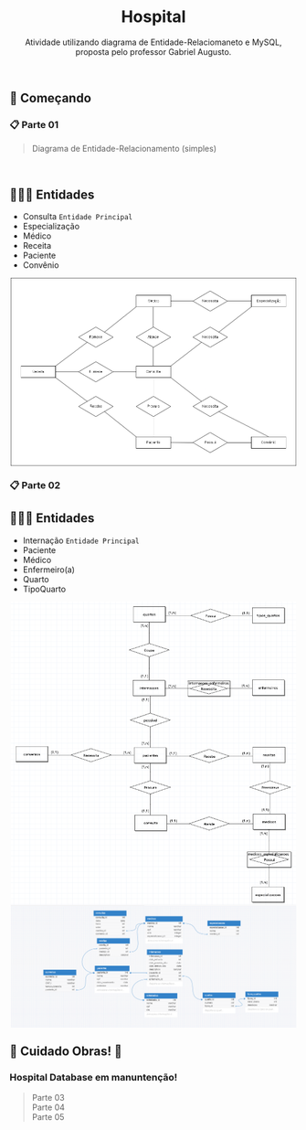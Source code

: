 <h1 align="center">Hospital</h1>


<p align="center">Atividade utilizando diagrama de Entidade-Relaciomaneto e MySQL, </br>
proposta pelo professor Gabriel Augusto.</p>
</br>
<h2>🚀 Começando</h2>

### 📋 Parte 01

>Diagrama de Entidade-Relacionamento (simples)

</br>


## 🙎🏻‍♂️ Entidades

* Consulta  ```Entidade Principal```
* Especialização
* Médico
* Receita
* Paciente
* Convênio



<div align="center">
  <img src="/assets/imgs/Diagrama.png" width="500px" align="center">
</div>


### 📋 Parte 02

## 🙎🏻‍♂️ Entidades

* Internação  ```Entidade Principal```
* Paciente
* Médico
* Enfermeiro(a)
* Quarto
* TipoQuarto

<div align="center">
  <img src="/assets/imgs/Hospital_database002.png" width="500px" align="center"> <br/>
  <img src="/assets/imgs/Hospital_logico001.png" width="500px" align="center">
</div>


## 🚧 Cuidado Obras! 🚧 

### Hospital Database em manuntenção!

> Parte 03</br>
> Parte 04</br>
> Parte 05</br>
